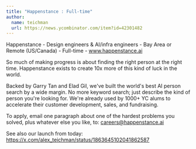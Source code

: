 ```yaml
---
title: "Happenstance : Full-time"
author:
  name: teichman
  url: https://news.ycombinator.com/item?id=42301482
---
```

Happenstance - Design engineers &amp; AI&#x2F;infra engineers - Bay Area or Remote (US&#x2F;Canada) - Full-time - www.happenstance.ai

So much of making progress is about finding the right person at the right time. Happenstance exists to create 10x more of this kind of luck in the world.

Backed by Garry Tan and Elad Gil, we&#x27;ve built the world&#x27;s best AI person search by a wide margin. No more keyword search; just describe the kind of person you&#x27;re looking for. We&#x27;re already used by 1000+ YC alums to accelerate their customer development, sales, and fundraising.

To apply, email one paragraph about one of the hardest problems you solved, plus whatever else you like, to: careers@happenstance.ai

See also our launch from today: <a href="https:&#x2F;&#x2F;x.com&#x2F;alex_teichman&#x2F;status&#x2F;1863645102041862587" rel="nofollow">https:&#x2F;&#x2F;x.com&#x2F;alex_teichman&#x2F;status&#x2F;1863645102041862587</a>
<JobApplication />
